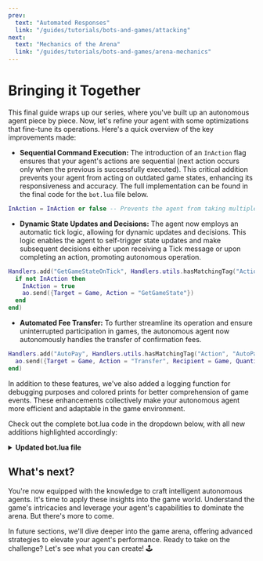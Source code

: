 ```yaml
---
prev:
  text: "Automated Responses"
  link: "/guides/tutorials/bots-and-games/attacking"
next:
  text: "Mechanics of the Arena"
  link: "/guides/tutorials/bots-and-games/arena-mechanics"
---
```


# Bringing it Together

This final guide wraps up our series, where you've built up an autonomous agent piece by piece. Now, let's refine your agent with some optimizations that fine-tune its operations. Here's a quick overview of the key improvements made:

- **Sequential Command Execution:** The introduction of an `InAction` flag ensures that your agent's actions are sequential (next action occurs only when the previous is successfully executed). This critical addition prevents your agent from acting on outdated game states, enhancing its responsiveness and accuracy. The full implementation can be found in the final code for the `bot.lua` file below.

```lua
InAction = InAction or false -- Prevents the agent from taking multiple actions at once.
```

- **Dynamic State Updates and Decisions:** The agent now employs an automatic tick logic, allowing for dynamic updates and decisions. This logic enables the agent to self-trigger state updates and make subsequent decisions either upon receiving a Tick message or upon completing an action, promoting autonomous operation.

```lua
Handlers.add("GetGameStateOnTick", Handlers.utils.hasMatchingTag("Action", "Tick"), function ()
  if not InAction then
    InAction = true
    ao.send({Target = Game, Action = "GetGameState"})
  end
end)
```

- **Automated Fee Transfer:** To further streamline its operation and ensure uninterrupted participation in games, the autonomous agent now autonomously handles the transfer of confirmation fees.

```lua
Handlers.add("AutoPay", Handlers.utils.hasMatchingTag("Action", "AutoPay"), function ()
  ao.send({Target = Game, Action = "Transfer", Recipient = Game, Quantity = "1"})
end)
```

In addition to these features, we've also added a logging function for debugging purposes and colored prints for better comprehension of game events. These enhancements collectively make your autonomous agent more efficient and adaptable in the game environment.

Check out the complete bot.lua code in the dropdown below, with all new additions highlighted accordingly:

<details>
  <summary><strong>Updated bot.lua file</strong></summary>

  ```lua
  -- Initializing global variables to store the latest game state and game host process.
  LatestGameState = LatestGameState or nil
  InAction = InAction or false -- Prevents the agent from taking multiple actions at once.

  Logs = Logs or {}

  colors = {
    red = "\27[31m",
    green = "\27[32m",
    blue = "\27[34m",
    reset = "\27[0m",
    gray = "\27[90m"
  }

  function addLog(msg, text) -- Function definition commented for performance, can be used for debugging
    Logs[msg] = Logs[msg] or {}
    table.insert(Logs[msg], text)
  end

  -- Checks if two points are within a given range.
  -- @param x1, y1: Coordinates of the first point.
  -- @param x2, y2: Coordinates of the second point.
  -- @param range: The maximum allowed distance between the points.
  -- @return: Boolean indicating if the points are within the specified range.
  function inRange(x1, y1, x2, y2, range)
      return math.abs(x1 - x2) <= range and math.abs(y1 - y2) <= range
  end

  -- Decides the next action based on player proximity and energy.
  -- If any player is within range, it initiates an attack; otherwise, moves randomly.
  function decideNextAction()
    local player = LatestGameState.Players[ao.id]
    local targetInRange = false

    for target, state in pairs(LatestGameState.Players) do
        if target ~= ao.id and inRange(player.x, player.y, state.x, state.y, 1) then
            targetInRange = true
            break
        end
    end

    if player.energy > 5 and targetInRange then
      print(colors.red .. "Player in range. Attacking." .. colors.reset)
      ao.send({Target = Game, Action = "PlayerAttack", Player = ao.id, AttackEnergy = tostring(player.energy)})
    else
      print(colors.red .. "No player in range or insufficient energy. Moving randomly." .. colors.reset)
      local directionMap = {"Up", "Down", "Left", "Right", "UpRight", "UpLeft", "DownRight", "DownLeft"}
      local randomIndex = math.random(#directionMap)
      ao.send({Target = Game, Action = "PlayerMove", Player = ao.id, Direction = directionMap[randomIndex]})
    end
    InAction = false -- InAction logic added
  end

  -- Handler to print game announcements and trigger game state updates.
  Handlers.add(
    "PrintAnnouncements",
    Handlers.utils.hasMatchingTag("Action", "Announcement"),
    function (msg)
      if msg.Event == "Started-Waiting-Period" then
        ao.send({Target = ao.id, Action = "AutoPay"})
      elseif (msg.Event == "Tick" or msg.Event == "Started-Game") and not InAction then
        InAction = true -- InAction logic added
        ao.send({Target = Game, Action = "GetGameState"})
      elseif InAction then -- InAction logic added
        print("Previous action still in progress. Skipping.")
      end
      print(colors.green .. msg.Event .. ": " .. msg.Data .. colors.reset)
    end
  )

  -- Handler to trigger game state updates.
  Handlers.add(
    "GetGameStateOnTick",
    Handlers.utils.hasMatchingTag("Action", "Tick"),
    function ()
      if not InAction then -- InAction logic added
        InAction = true -- InAction logic added
        print(colors.gray .. "Getting game state..." .. colors.reset)
        ao.send({Target = Game, Action = "GetGameState"})
      else
        print("Previous action still in progress. Skipping.")
      end
    end
  )

  -- Handler to automate payment confirmation when waiting period starts.
  Handlers.add(
    "AutoPay",
    Handlers.utils.hasMatchingTag("Action", "AutoPay"),
    function (msg)
      print("Auto-paying confirmation fees.")
      ao.send({ Target = Game, Action = "Transfer", Recipient = Game, Quantity = "1"})
    end
  )

  -- Handler to update the game state upon receiving game state information.
  Handlers.add(
    "UpdateGameState",
    Handlers.utils.hasMatchingTag("Action", "GameState"),
    function (msg)
      local json = require("json")
      LatestGameState = json.decode(msg.Data)
      ao.send({Target = ao.id, Action = "UpdatedGameState"})
      print("Game state updated. Print \'LatestGameState\' for detailed view.")
    end
  )

  -- Handler to decide the next best action.
  Handlers.add(
    "decideNextAction",
    Handlers.utils.hasMatchingTag("Action", "UpdatedGameState"),
    function ()
      if LatestGameState.GameMode ~= "Playing" then 
        InAction = false -- InAction logic added
        return 
      end
      print("Deciding next action.")
      decideNextAction()
      ao.send({Target = ao.id, Action = "Tick"})
    end
  )

  -- Handler to automatically attack when hit by another player.
  Handlers.add(
    "ReturnAttack",
    Handlers.utils.hasMatchingTag("Action", "Hit"),
    function (msg)
      if not InAction then -- InAction logic added
        InAction = true -- InAction logic added
        local playerEnergy = LatestGameState.Players[ao.id].energy
        if playerEnergy == undefined then
          print(colors.red .. "Unable to read energy." .. colors.reset)
          ao.send({Target = Game, Action = "Attack-Failed", Reason = "Unable to read energy."})
        elseif playerEnergy == 0 then
          print(colors.red .. "Player has insufficient energy." .. colors.reset)
          ao.send({Target = Game, Action = "Attack-Failed", Reason = "Player has no energy."})
        else
          print(colors.red .. "Returning attack." .. colors.reset)
          ao.send({Target = Game, Action = "PlayerAttack", Player = ao.id, AttackEnergy = tostring(playerEnergy)})
        end
        InAction = false -- InAction logic added
        ao.send({Target = ao.id, Action = "Tick"})
      else
        print("Previous action still in progress. Skipping.")
      end
    end
  )
  ```

</details>

## What's next?

You're now equipped with the knowledge to craft intelligent autonomous agents. It's time to apply these insights into the game world. Understand the game's intricacies and leverage your agent's capabilities to dominate the arena. But there's more to come.

In future sections, we'll dive deeper into the game arena, offering advanced strategies to elevate your agent's performance. Ready to take on the challenge? Let's see what you can create! 🕹️